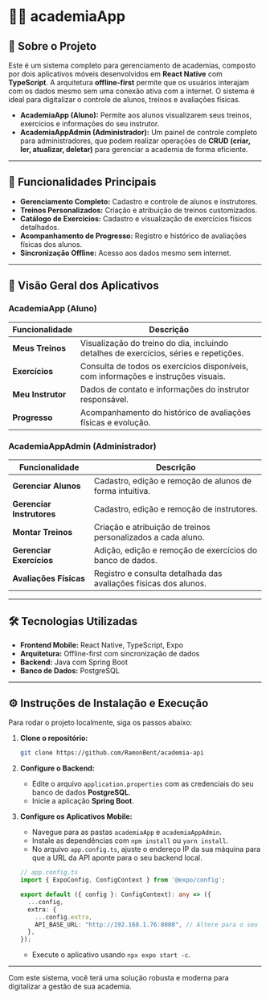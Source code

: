 # 🏋️‍♂️ academiaApp

## 📘 Sobre o Projeto

Este é um sistema completo para gerenciamento de academias, composto por dois aplicativos móveis desenvolvidos em **React Native** com **TypeScript**. A arquitetura **offline-first** permite que os usuários interajam com os dados mesmo sem uma conexão ativa com a internet. O sistema é ideal para digitalizar o controle de alunos, treinos e avaliações físicas.

  - **AcademiaApp (Aluno):** Permite aos alunos visualizarem seus treinos, exercícios e informações do seu instrutor.
  - **AcademiaAppAdmin (Administrador):** Um painel de controle completo para administradores, que podem realizar operações de **CRUD (criar, ler, atualizar, deletar)** para gerenciar a academia de forma eficiente.

-----

## 🚀 Funcionalidades Principais

  - **Gerenciamento Completo:** Cadastro e controle de alunos e instrutores.
  - **Treinos Personalizados:** Criação e atribuição de treinos customizados.
  - **Catálogo de Exercícios:** Cadastro e visualização de exercícios físicos detalhados.
  - **Acompanhamento de Progresso:** Registro e histórico de avaliações físicas dos alunos.
  - **Sincronização Offline:** Acesso aos dados mesmo sem internet.

-----

## 📱 Visão Geral dos Aplicativos

### AcademiaApp (Aluno)

| Funcionalidade | Descrição |
|---|---|
| **Meus Treinos** | Visualização do treino do dia, incluindo detalhes de exercícios, séries e repetições. |
| **Exercícios** | Consulta de todos os exercícios disponíveis, com informações e instruções visuais. |
| **Meu Instrutor** | Dados de contato e informações do instrutor responsável. |
| **Progresso** | Acompanhamento do histórico de avaliações físicas e evolução. |

### AcademiaAppAdmin (Administrador)

| Funcionalidade | Descrição |
|---|---|
| **Gerenciar Alunos** | Cadastro, edição e remoção de alunos de forma intuitiva. |
| **Gerenciar Instrutores** | Cadastro, edição e remoção de instrutores. |
| **Montar Treinos** | Criação e atribuição de treinos personalizados a cada aluno. |
| **Gerenciar Exercícios** | Adição, edição e remoção de exercícios do banco de dados. |
| **Avaliações Físicas** | Registro e consulta detalhada das avaliações físicas dos alunos. |

-----

## 🛠️ Tecnologias Utilizadas

  - **Frontend Mobile:** React Native, TypeScript, Expo
  - **Arquitetura:** Offline-first com sincronização de dados
  - **Backend:** Java com Spring Boot
  - **Banco de Dados:** PostgreSQL

-----

## ⚙️ Instruções de Instalação e Execução

Para rodar o projeto localmente, siga os passos abaixo:

1.  **Clone o repositório:**

    ```bash
    git clone https://github.com/RamonBent/academia-api
    ```

2.  **Configure o Backend:**

      - Edite o arquivo `application.properties` com as credenciais do seu banco de dados **PostgreSQL**.
      - Inicie a aplicação **Spring Boot**.

3.  **Configure os Aplicativos Mobile:**

      - Navegue para as pastas `academiaApp` e `academiaAppAdmin`.
      - Instale as dependências com `npm install` ou `yarn install`.
      - No arquivo `app.config.ts`, ajuste o endereço IP da sua máquina para que a URL da API aponte para o seu backend local.

    <!-- end list -->

    ```typescript
    // app.config.ts
    import { ExpoConfig, ConfigContext } from '@expo/config';

    export default ({ config }: ConfigContext): any => ({
      ...config,
      extra: {
        ...config.extra,
        API_BASE_URL: "http://192.168.1.76:8080", // Altere para o seu IP local
      },
    });
    ```

      - Execute o aplicativo usando `npx expo start -c`.

-----

Com este sistema, você terá uma solução robusta e moderna para digitalizar a gestão de sua academia.

